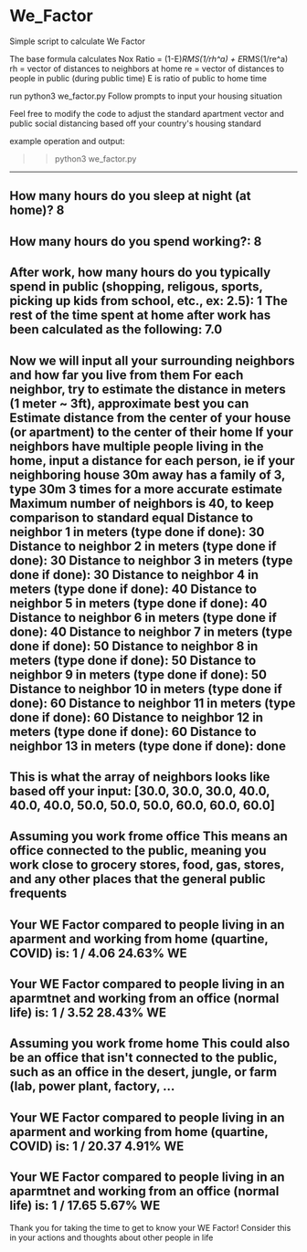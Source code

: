 # We_Factor
Simple script to calculate We Factor

The base formula calculates Nox Ratio = (1-E)*RMS(1/rh^a) + E*RMS(1/re^a)
rh = vector of distances to neighbors at home
re = vector of distances to people in public (during public time)
E is ratio of public to home time

run python3 we_factor.py
Follow prompts to input your housing situation

Feel free to modify the code to adjust the standard apartment vector and public social distancing based off your country's housing standard


example operation and output:
>> python3 we_factor.py
----------------------------------------------------------
How many hours do you sleep at night (at home)? 8
----------------------------------------------------------
How many hours do you spend working?: 8
----------------------------------------------------------
After work, how many hours do you typically spend in public (shopping, religous, sports, picking up kids from school, etc., ex: 2.5): 1
The rest of the time spent at home after work has been calculated as the following:
7.0
----------------------------------------------------------
Now we will input all your surrounding neighbors and how far you live from them
For each neighbor, try to estimate the distance in meters (1 meter ~ 3ft), approximate best you can
Estimate distance from the center of your house (or apartment) to the center of their home
If your neighbors have multiple people living in the home, input a distance for each person, ie if your neighboring house 30m away has a family of 3, type 30m 3 times for a more accurate estimate
Maximum number of neighbors is 40, to keep comparison to standard equal
Distance to neighbor 1 in meters (type done if done): 30
Distance to neighbor 2 in meters (type done if done): 30
Distance to neighbor 3 in meters (type done if done): 30
Distance to neighbor 4 in meters (type done if done): 40
Distance to neighbor 5 in meters (type done if done): 40
Distance to neighbor 6 in meters (type done if done): 40
Distance to neighbor 7 in meters (type done if done): 50
Distance to neighbor 8 in meters (type done if done): 50
Distance to neighbor 9 in meters (type done if done): 50
Distance to neighbor 10 in meters (type done if done): 60
Distance to neighbor 11 in meters (type done if done): 60
Distance to neighbor 12 in meters (type done if done): 60
Distance to neighbor 13 in meters (type done if done): done
----------------------------------------------------------
This is what the array of neighbors looks like based off your input: 
[30.0, 30.0, 30.0, 40.0, 40.0, 40.0, 50.0, 50.0, 50.0, 60.0, 60.0, 60.0]
----------------------------------------------------------
Assuming you work frome office
This means an office connected to the public, meaning you work close to grocery stores, food, gas, stores, and any other places that the general public frequents
----------------------------------------------------------
Your WE Factor compared to people living in an aparment and working from home (quartine, COVID) is: 
1 / 4.06
24.63% WE
----------------------------------------------------------
Your WE Factor compared to people living in an aparmtnet and working from an office (normal life) is: 
1 / 3.52
28.43% WE
----------------------------------------------------------
Assuming you work frome home
This could also be an office that isn't connected to the public, such as an office in the desert, jungle, or farm (lab, power plant, factory, ...
----------------------------------------------------------
Your WE Factor compared to people living in an aparment and working from home (quartine, COVID) is: 
1 / 20.37
4.91% WE
----------------------------------------------------------
Your WE Factor compared to people living in an aparmtnet and working from an office (normal life) is: 
1 / 17.65
5.67% WE
----------------------------------------------------------
Thank you for taking the time to get to know your WE Factor! Consider this in your actions and thoughts about other people in life
